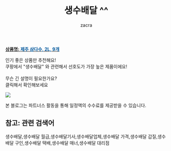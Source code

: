 ﻿---
layout: post
title:  "생수배달 ^^"
author: zacra
categories: [ 아이템 ]
tags: [생수배달,생수배달 월급,생수배달기사,생수배달업체,생수배달 가격,생수배달 갑질,생수배달 구인,생수배달 택배,생수배달 매너,생수배달 대리점]
image: https://static.coupangcdn.com/image/vendor_inventory/ca51/10e4547fa98f4d08ce9b2b1cb4b36221d31c4107cb0bdb8323ff33276367.jpg 
description: "쿠팡에서 생수배달 관련 키워드로 가장 고객 선호도가 높은 제품이랍니다."
rating: 4.5
---

<a href="https://link.coupang.com/re/AFFSDP?lptag=AF8407795&pageKey=327183600&itemId=5618747298&vendorItemId=5264844755&traceid=V0-153-d2e5b7a01eaef51a"><b>상품명: <font color='#01579B'>제주 삼다수, 2L, 9개</font></b></a>

인기 좋은 상품만 추천해요!<br/>
쿠팡에서 "생수배달" 와 관련해서 선호도가 가장 높은 제품이에요!<br/><br/>
무슨 긴 설명이 필요한가요?  
클릭해서 확인해보세요


<a href="https://link.coupang.com/re/AFFSDP?lptag=AF8407795&pageKey=327183600&itemId=5618747298&vendorItemId=5264844755&traceid=V0-153-d2e5b7a01eaef51a"><img src="https://thumbnail8.coupangcdn.com/thumbnails/remote/q89/image/vendor_inventory/7e01/4ad1e79fb48510520564f6e33b2f6b4bf0216344f11d28bf6f1013b5069c.jpg"></a> 

본 블로그는 파트너스 활동을 통해 일정액의 수수료를 제공받을 수 있습니다.

## 참고: 관련 검색어    
생수배달,생수배달 월급,생수배달기사,생수배달업체,생수배달 가격,생수배달 갑질,생수배달 구인,생수배달 택배,생수배달 매너,생수배달 대리점